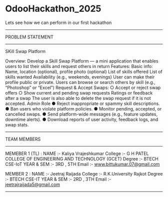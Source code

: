 # OdooHackathon_2025
Lets see how we can perform in our first hackathon

*******************************************************************************************************************************************************
PROBLEM STATEMENT
*******************************************************************************************************************************************************
SKill Swap Platform

Overview: 
Develop a Skill Swap Platform — a mini application that enables users to list their skills and 
request others in return 
Features: 
Basic info: Name, location (optional), profile photo (optional) 
List of skills offered 
List of skills wanted 
Availability (e.g., weekends, evenings) 
User can make their profile public or private. 
Users can browse or search others by skill (e.g., “Photoshop” or “Excel”) 
Request & Accept Swaps: 
○ Accept or reject swap offers 
○ Show current and pending swap requests 
Ratings or feedback after a swap 
The user is also able to delete the swap request if it is not accepted. 
Admin Role 
● Reject inappropriate or spammy skill descriptions. 
● Ban users who violate platform policies. 
● Monitor pending, accepted, or cancelled swaps. 
● Send platform-wide messages (e.g., feature updates, downtime alerts). 
● Download reports of user activity, feedback logs, and swap stats.
*******************************************************************************************************************************************************


TEAM MEMBERS
*******************************************************************************************************************************************************
MEMEBER 1 (TL) : 
NAME :- Kaliya Vrajeshkumar
College :- G H PATEL COLLEGE OF ENGINEERING AND TECHNOLOGY (GCET)
Degree :- BTECH CSE-IoT
YEAR & SEM :- 3RD , 5TH
Email :- www.bittukumar.07@gmail.com

MEMBER 2 : 
NAME :- Jeetraj Raijada
College :- R.K.University Rajkot
Degree :- BTECH CSE-IT
YEAR & SEM :- 2RD , 3TH
Email :- jeetrajraijada5@gmail.com
*******************************************************************************************************************************************************
